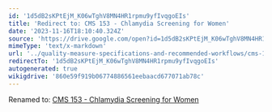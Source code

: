 ```yaml
---
id: '1d5dB2sKPtEjM_K06wTghV8MN4HR1rpmu9yfIvqgoEIs'
title: 'Redirect to: CMS 153 - Chlamydia Screening for Women'
date: '2023-11-16T18:10:40.324Z'
source: 'https://drive.google.com/open?id=1d5dB2sKPtEjM_K06wTghV8MN4HR1rpmu9yfIvqgoEIs'
mimeType: 'text/x-markdown'
url: '../quality-measure-specifications-and-recommended-workflows/cms-153-chlamydia-screening-for-women.md'
redirectTo: '1d5dB2sKPtEjM_K06wTghV8MN4HR1rpmu9yfIvqgoEIs'
autogenerated: true
wikigdrive: '860e59f919b06774886561eebaacd677071ab78c'
---
```

Renamed to: [CMS 153 - Chlamydia Screening for Women](../quality-measure-specifications-and-recommended-workflows/cms-153-chlamydia-screening-for-women.md)
